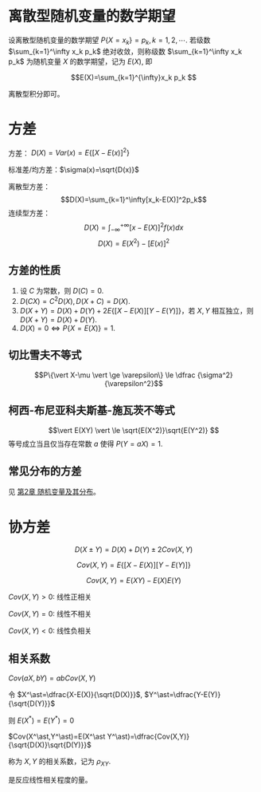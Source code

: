 
# 离散型随机变量的数学期望

设离散型随机变量的数学期望 $P\{X=x_k\}=p_k, k=1, 2, \cdots.$ 若级数  $\sum_{k=1}^\infty x_k p_k$ 绝对收敛，则称级数 $\sum_{k=1}^\infty x_k p_k$ 为随机变量 $X$ 的数学期望，记为 $E(X)$, 即


$$E(X)=\sum_{k=1}^{\infty}x_k p_k
$$

离散型积分即可。

# 方差

方差： $D(X)=Var(x)=E\{[X-E(x)]^2\}$

标准差/均方差：$\sigma(x)=\sqrt{D(x)}$

离散型方差：
$$D(X)=\sum_{k=1}^\infty[x_k-E(X)]^2p_k$$
连续型方差：
$$D(X)=\int_{-\infty}^{+\infty}[x-E(X)]^2f(x)dx$$
$$D(X)=E(X^2)-[E(x)]^2$$

## 方差的性质

1. 设 $C$ 为常数，则 $D(C)=0$.
2. $D(CX)=C^2D(X), D(X+C)=D(X)$.
3. $D(X+Y)=D(X)+D(Y)+2E\{[X-E(X)][Y-E(Y)]\}$，若 $X,Y$ 相互独立，则 $D(X+Y)=D(X)+D(Y)$.
4. $D(X)=0 \Leftrightarrow P\{X=E(X)\}=1$.

## 切比雪夫不等式
	
$$P\{\vert X-\mu \vert \ge \varepsilon\} \le \dfrac {\sigma^2}{\varepsilon^2}$$

## 柯西-布尼亚科夫斯基-施瓦茨不等式


$$\vert E(XY) \vert \le \sqrt{E(X^2)}\sqrt{E(Y^2)}
$$等号成立当且仅当存在常数 $a$ 使得 $P(Y=aX)=1$.

## 常见分布的方差

见 [第2章 随机变量及其分布](第2章%20随机变量及其分布.md#常见分布)。
# 协方差

$$D(X\pm Y) = D(X) + D(Y) \pm 2Cov(X,Y)$$

$$Cov(X,Y)=E\{[X-E(X)][Y-E(Y)]\}$$

$$Cov(X,Y)=E(XY)-E(X)E(Y)$$

$Cov(X,Y)>0$: 线性正相关

$Cov(X,Y)=0$: 线性不相关

$Cov(X,Y)<0$: 线性负相关

## 相关系数

$Cov(aX,bY)=abCov(X,Y)$

令 $X^\ast=\dfrac{X-E(X)}{\sqrt{D(X)}}$, $Y^\ast=\dfrac{Y-E(Y)}{\sqrt{D(Y)}}$ 

则 $E(X^\ast)=E(Y^\ast)=0$

$Cov(X^\ast,Y^\ast)=E(X^\ast Y^\ast)=\dfrac{Cov(X,Y)}{\sqrt{D(X)}\sqrt{D(Y)}}$

称为 $X,Y$ 的相关系数，记为 $\rho_{XY}$.

是反应线性相关程度的量。




